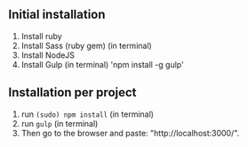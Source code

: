 ## Initial installation
1. Install ruby
2. Install Sass (ruby gem) (in terminal)
3. Install NodeJS
4. Install Gulp (in terminal) 'npm install -g gulp'

## Installation per project
1. run `(sudo) npm install` (in terminal)
2. run `gulp` (in terminal)
3. Then go to the browser and paste: "http://localhost:3000/".